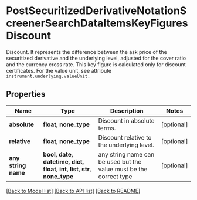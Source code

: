 # PostSecuritizedDerivativeNotationScreenerSearchDataItemsKeyFiguresDiscount

Discount. It represents the difference between the ask price of the securitized derivative and the underlying level, adjusted for the cover ratio and the currency cross rate. This key figure is calculated only for discount certificates. For the value unit, see attribute `instrument.underlying.valueUnit.`

## Properties
Name | Type | Description | Notes
------------ | ------------- | ------------- | -------------
**absolute** | **float, none_type** | Discount in absolute terms. | [optional] 
**relative** | **float, none_type** | Discount relative to the underlying level. | [optional] 
**any string name** | **bool, date, datetime, dict, float, int, list, str, none_type** | any string name can be used but the value must be the correct type | [optional]

[[Back to Model list]](../README.md#documentation-for-models) [[Back to API list]](../README.md#documentation-for-api-endpoints) [[Back to README]](../README.md)


